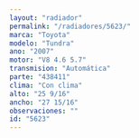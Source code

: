 ```yaml
---
layout: "radiador"
permalink: "/radiadores/5623/"
marca: "Toyota"
modelo: "Tundra"
ano: "2007"
motor: "V8 4.6 5.7"
transmision: "Automática"
parte: "438411"
clima: "Con clima"
alto: "25 9/16"
ancho: "27 15/16"
observaciones: ""
id: "5623"
---
```


